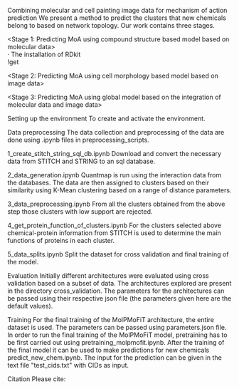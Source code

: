 Combining molecular and cell painting image data for mechanism of action prediction 
We present a method to predict the clusters that new chemicals belong to based on network topology. Our work contains three stages.   

<Stage 1: Predicting MoA using compound structure based model based on molecular data>  
· The installation of RDkit  
!get   




<Stage 2: Predicting MoA using cell morphology based model based on image data>


<Stage 3: Predicting MoA using global model based on the integration of molecular data and image data>




Setting up the environment
To create and activate the environment.

 

Data preprocessing
The data collection and preprocessing of the data are done using .ipynb files in preprocessing_scripts.

1_create_stitch_string_sql_db.ipynb
Download and convert the necessary data from STITCH and STRING to an sql database.

2_data_generation.ipynb
Quantmap is run using the interaction data from the databases. The data are then assigned to clusters based on their similarity using K-Mean clustering based on a range of distance parameters.

3_data_preprocessing.ipynb
From all the clusters obtained from the above step those clusters with low support are rejected.

4_get_protein_function_of_clusters.ipynb
For the clusters selected above chemical-protein information from STITCH is used to determine the main functions of proteins in each cluster.

5_data_splits.ipynb
Split the dataset for cross validation and final training of the model.

Evaluation
Initially different architectures were evaluated using cross validation based on a subset of data. The architectures explored are present in the directory cross_validation. The parameters for the architectures can be passed using their respective json file (the parameters given here are the default values).


Training
For the final training of the MolPMoFiT architecture, the entire dataset is used. The parameters can be passed using parameters.json file. In order to run the final training of the MolPMoFiT model, pretraining has to be first carried out using pretraining_molpmofit.ipynb. After the training of the final model it can be used to make predictions for new chemicals predict_new_chem.ipynb. The input for the prediction can be given in the text file "test_cids.txt" with CIDs as input.


Citation
Please cite:

